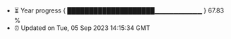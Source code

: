 - ⏳ Year progress { ████████████████████▁▁▁▁▁▁▁▁▁▁ } 67.83 %
- ⏰ Updated on Tue, 05 Sep 2023 14:15:34 GMT

